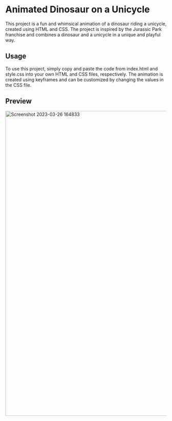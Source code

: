 # Animated Dinosaur on a Unicycle
This project is a fun and whimsical animation of a dinosaur riding a unicycle, created using HTML and CSS. The project is inspired by the Jurassic Park franchise and combines a dinosaur and a unicycle in a unique and playful way.

## Usage
To use this project, simply copy and paste the code from index.html and style.css into your own HTML and CSS files, respectively. The animation is created using keyframes and can be customized by changing the values in the CSS file.

## Preview
<img width="949" alt="Screenshot 2023-03-26 164833" src="https://user-images.githubusercontent.com/59678435/227772391-ab62766e-2c5f-44bb-b391-55fff63bcc48.png">
